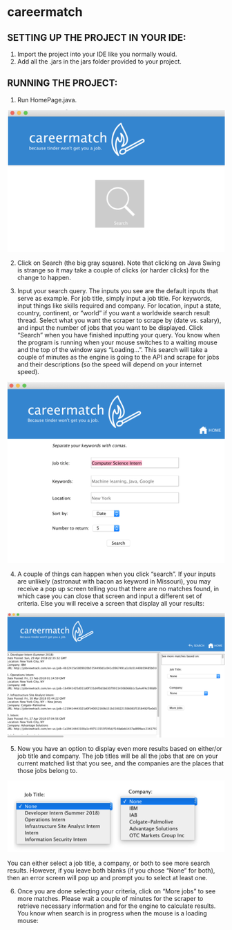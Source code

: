 # careermatch

## SETTING UP THE PROJECT IN YOUR IDE:
1) Import the project into your IDE like you normally would.
2) Add all the .jars in the jars folder provided to your project.

## RUNNING THE PROJECT:
1) Run HomePage.java.

![Home Page](https://github.com/rguan1/CareerJetRecommender/blob/master/Resources/1.png)

2) Click on Search (the big gray square). Note that clicking on Java Swing is strange so it may take a couple of clicks (or harder clicks) for the change to happen.

3) Input your search query. The inputs you see are the default inputs that serve as example. For job title, simply input a job title. For keywords, input things like skills required and company. For location, input a state, country, continent, or “world” if you want a worldwide search result thread. Select what you want the scraper to scrape by (date vs. salary), and input the number of jobs that you want to be displayed. Click “Search” when you have finished inputting your
query. You know when the program is running when your mouse switches to a waiting mouse and the top of the window says “Loading...”. This search will take a couple of minutes as the engine is going to the API and scrape for jobs and their descriptions (so the speed will depend on your internet speed).

![Search](https://github.com/rguan1/CareerJetRecommender/blob/master/Resources/2.png)

4) A couple of things can happen when
you click “search”. If your inputs
are unlikely (astronaut with bacon
as keyword in Missouri), you may receive a pop up screen telling you that there are no matches found, in which case you can close that screen and input a different set of criteria. Else you will receive a screen that display all your results:

![Results](https://github.com/rguan1/CareerJetRecommender/blob/master/Resources/3.png)

5) Now you have an option to display even more results based on either/or job title and company. The job titles will be all the jobs that are on your current matched list that you see, and the companies are the places that those jobs belong to.

![Options](https://github.com/rguan1/CareerJetRecommender/blob/master/Resources/4.png)

You can either select a job title, a company, or both to see more search results. However, if you leave both blanks (if you chose “None” for both), then an error screen will pop up and prompt you to select at least one.

6) Once you are done selecting your criteria, click on “More jobs” to see more matches. Please wait a couple of minutes for the scraper to retrieve necessary information and for the engine to calculate results. You know when search is in progress when the mouse is a loading mouse:
